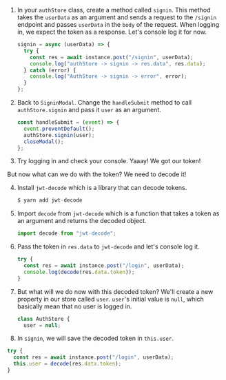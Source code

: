 1. In your `authStore` class, create a method called `signin`. This method takes the `userData` as an argument and sends a request to the `/signin` endpoint and passes `userData` in the `body` of the request. When logging in, we expect the token as a response. Let's console log it for now.

   ```javascript
   signin = async (userData) => {
     try {
       const res = await instance.post("/signin", userData);
       console.log("authStore -> signin -> res.data", res.data);
     } catch (error) {
       console.log("AuthStore -> signin -> error", error);
     }
   };
   ```

2. Back to `SigninModal`. Change the `handleSubmit` method to call `authStore.signin` and pass it `user` as an argument.

   ```javascript
   const handleSubmit = (event) => {
     event.preventDefault();
     authStore.signin(user);
     closeModal();
   };
   ```

3. Try logging in and check your console. Yaaay! We got our token!

But now what can we do with the token? We need to decode it!

4. Install `jwt-decode` which is a library that can decode tokens.

   ```javascript
   $ yarn add jwt-decode
   ```

5. Import `decode` from `jwt-decode` which is a function that takes a token as an argument and returns the decoded object.

   ```javascript
   import decode from "jwt-decode";
   ```

6. Pass the token in `res.data` to `jwt-decode` and let's console log it.

   ```javascript
   try {
     const res = await instance.post("/login", userData);
     console.log(decode(res.data.token));
   }
   ```

7. But what will we do now with this decoded token? We'll create a new property in our store called `user`. `user`'s initial value is `null`, which basically mean that no user is logged in.

   ```javascript
   class AuthStore {
     user = null;
   ```

8. In `signin`, we will save the decoded token in `this.user`.

```javascript
try {
  const res = await instance.post("/login", userData);
  this.user = decode(res.data.token);
}
```
